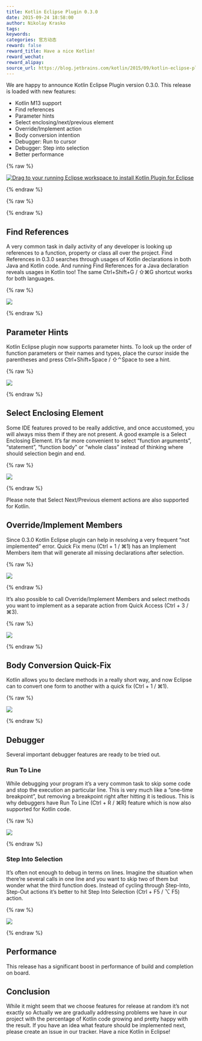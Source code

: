 ```yaml
---
title: Kotlin Eclipse Plugin 0.3.0
date: 2015-09-24 18:58:00
author: Nikolay Krasko
tags:
keywords:
categories: 官方动态
reward: false
reward_title: Have a nice Kotlin!
reward_wechat:
reward_alipay:
source_url: https://blog.jetbrains.com/kotlin/2015/09/kotlin-eclipse-plugin-0-3-0/
---
```


We are happy to announce Kotlin Eclipse Plugin version 0.3.0. This release is loaded with new features:

* Kotlin M13 support
* Find references
* Parameter hints
* Select enclosing/next/previous element
* Override/Implement action
* Body conversion intention
* Debugger: Run to cursor
* Debugger: Step into selection
* Better performance


{% raw %}
<p><a class="drag" href="http://marketplace.eclipse.org/marketplace-client-intro?mpc_install=2257536" title="Drag to your running Eclipse workspace to install Kotlin Plugin for Eclipse"><img alt="Drag to your running Eclipse workspace to install Kotlin Plugin for Eclipse" data-recalc-dims="1" src="https://i2.wp.com/marketplace.eclipse.org/sites/all/themes/solstice/_themes/solstice_marketplace/public/images/btn-install.png?w=640&amp;ssl=1"/></a></p>
{% endraw %}


{% raw %}
<p><span id="more-2689"></span></p>
{% endraw %}

## Find References

A very common task in daily activity of any developer is looking up references to a function, property or class all over the project. Find References in 0.3.0 searches through usages of Kotlin declarations in both Java and Kotlin code. And running Find References for a Java declaration reveals usages in Kotlin too! The same Ctrl+Shift+G / ⇧⌘G shortcut works for both languages.

{% raw %}
<p><img data-recalc-dims="1" onmouseout="this.src='https://i0.wp.com/blog.jetbrains.com/kotlin/files/2015/09/references_cover_new.png?w=600';" onmouseover="this.src='https://d3nmt5vlzunoa1.cloudfront.net/kotlin/files/2015/09/references_new.gif';" src="https://i0.wp.com/blog.jetbrains.com/kotlin/files/2015/09/references_cover_new.png?w=600"/></p>
{% endraw %}

## Parameter Hints

Kotlin Eclipse plugin now supports parameter hints. To look up the order of function parameters or their names and types, place the cursor inside the parentheses and press Ctrl+Shift+Space / ⇧⌃Space to see a hint.

{% raw %}
<p><img data-recalc-dims="1" onmouseout="this.src='https://i0.wp.com/blog.jetbrains.com/kotlin/files/2015/09/parameters_cover.png?w=480';" onmouseover="this.src='https://d3nmt5vlzunoa1.cloudfront.net/kotlin/files/2015/09/parameters.gif';" src="https://i0.wp.com/blog.jetbrains.com/kotlin/files/2015/09/parameters_cover.png?w=480"/></p>
{% endraw %}

## Select Enclosing Element

Some IDE features proved to be really addictive, and once accustomed, you will always miss them if they are not present. A good example is a Select Enclosing Element. It’s far more convenient to select “function arguments”,  “statement”, “function body” or “whole class” instead of thinking where should selection begin and end.

{% raw %}
<p><img data-recalc-dims="1" onmouseout="this.src='https://i0.wp.com/blog.jetbrains.com/kotlin/files/2015/09/selection_cover_new.png?w=495';" onmouseover="this.src='https://d3nmt5vlzunoa1.cloudfront.net/kotlin/files/2015/09/selection_new.gif';" src="https://i0.wp.com/blog.jetbrains.com/kotlin/files/2015/09/selection_cover_new.png?w=495"/></p>
{% endraw %}

Please note that Select Next/Previous element actions are also supported for Kotlin.
## Override/Implement Members

Since 0.3.0 Kotlin Eclipse plugin can help in resolving a very frequent “not implemented” error. Quick Fix menu (Ctrl + 1 / ⌘1) has an Implement Members item that will generate all missing declarations after selection.

{% raw %}
<p><img data-recalc-dims="1" onmouseout="this.src='https://i1.wp.com/blog.jetbrains.com/kotlin/files/2015/09/implement_fix_cover.png?w=450';" onmouseover="this.src='https://d3nmt5vlzunoa1.cloudfront.net/kotlin/files/2015/09/implement_fix.gif';" src="https://i1.wp.com/blog.jetbrains.com/kotlin/files/2015/09/implement_fix_cover.png?w=450"/></p>
{% endraw %}

It’s also possible to call Override/Implement Members and select methods you want to implement as a separate action from Quick Access (Ctrl + 3 / ⌘3).

{% raw %}
<p><img data-recalc-dims="1" onmouseout="this.src='https://i2.wp.com/blog.jetbrains.com/kotlin/files/2015/09/implement_override_cover.png?w=530';" onmouseover="this.src='https://d3nmt5vlzunoa1.cloudfront.net/kotlin/files/2015/09/implement_override.gif';" src="https://i2.wp.com/blog.jetbrains.com/kotlin/files/2015/09/implement_override_cover.png?w=530"/></p>
{% endraw %}

## Body Conversion Quick-Fix

Kotlin allows you to declare methods in a really short way, and now Eclipse can to convert one form to another with a quick fix (Ctrl + 1 / ⌘1).

{% raw %}
<p><img data-recalc-dims="1" onmouseout="this.src='https://i0.wp.com/blog.jetbrains.com/kotlin/files/2015/09/body_convert_cover_new.png?w=335';" onmouseover="this.src='https://d3nmt5vlzunoa1.cloudfront.net/kotlin/files/2015/09/body_convert_new.gif';" src="https://i0.wp.com/blog.jetbrains.com/kotlin/files/2015/09/body_convert_cover_new.png?w=335"/></p>
{% endraw %}

## Debugger

Several important debugger features are ready to be tried out.
### Run To Line

While debugging your program it’s a very common task to skip some code and stop the execution an particular line. This is very much like a “one-time breakpoint”, but removing a breakpoint right after hitting it is tedious. This is why debuggers have Run To Line (Ctrl + R / ⌘R) feature which is now also supported for Kotlin code.

{% raw %}
<p><img data-recalc-dims="1" onmouseout="this.src='https://i2.wp.com/blog.jetbrains.com/kotlin/files/2015/09/run_to_cursor_cover.png?w=630';" onmouseover="this.src='https://d3nmt5vlzunoa1.cloudfront.net/kotlin/files/2015/09/run_to_cursor.gif';" src="https://i2.wp.com/blog.jetbrains.com/kotlin/files/2015/09/run_to_cursor_cover.png?w=630"/></p>
{% endraw %}

### Step Into Selection

It’s often not enough to debug in terms on lines. Imagine the situation when there’re several calls in one line and you want to skip two of them but wonder what the third function does. Instead of cycling through Step-Into, Step-Out actions it’s better to hit Step Into Selection (Ctrl + F5 / ⌥ F5) action.

{% raw %}
<p><img data-recalc-dims="1" onmouseout="this.src='https://i1.wp.com/blog.jetbrains.com/kotlin/files/2015/09/step_into_selection_cover.png?w=580';" onmouseover="this.src='https://d3nmt5vlzunoa1.cloudfront.net/kotlin/files/2015/09/step_into_selection.gif';" src="https://i1.wp.com/blog.jetbrains.com/kotlin/files/2015/09/step_into_selection_cover.png?w=580"/></p>
{% endraw %}

## Performance

This release has a significant boost in performance of build and completion on board.
## Conclusion

While it might seem that we choose features for release at random it’s not exactly so  Actually we are gradually addressing problems we have in our project with the percentage of Kotlin code growing and pretty happy with the result.
If you have an idea what feature should be implemented next, please create an issue in our tracker.
Have a nice Kotlin in Eclipse!

